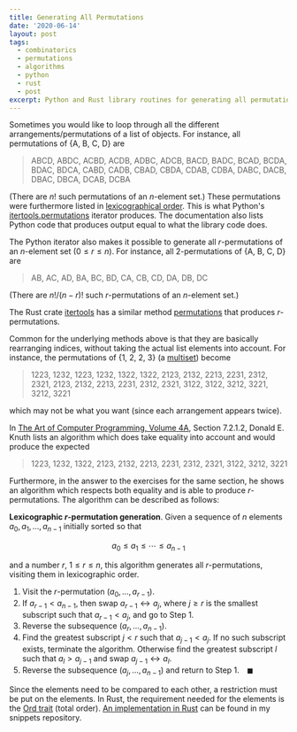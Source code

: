 ```yaml
---
title: Generating All Permutations
date: '2020-06-14'
layout: post
tags:
  - combinatorics
  - permutations
  - algorithms
  - python
  - rust
  - post
excerpt: Python and Rust library routines for generating all permutations of a list of objects is mentioned, as well as an algorithm for lexicographic r-permutation generation (in both pseudo and Rust code)
---
```

Sometimes you would like to loop through all the different arrangements/permutations of a list of objects. For instance, all permutations of {A, B, C, D} are

> ABCD, ABDC, ACBD, ACDB, ADBC, ADCB, BACD, BADC, BCAD, BCDA, BDAC, BDCA, CABD, CADB, CBAD, CBDA, CDAB, CDBA, DABC, DACB, DBAC, DBCA, DCAB, DCBA

(There are $n!$ such permutations of an $n$-element set.) These permutations were furthermore listed in [lexicographical order](https://en.wikipedia.org/wiki/Lexicographical_order). This is what Python's [itertools.permutations](https://docs.python.org/3/library/itertools.html#itertools.permutations) iterator produces. The documentation also lists Python code that produces output equal to what the library code does.

The Python iterator also makes it possible to generate all *r*-permutations of an *n*-element set ($0 \leq r \leq n$). For instance, all 2-permutations of {A, B, C, D} are

> AB, AC, AD, BA, BC, BD, CA, CB, CD, DA, DB, DC

(There are $n!/(n - r)!$ such *r*-permutations of an *n*-element set.)

The Rust crate [itertools](https://crates.io/crates/itertools) has a similar method [permutations](https://docs.rs/itertools/0.9.0/itertools/trait.Itertools.html#method.permutations) that produces *r*-permutations.

Common for the underlying methods above is that they are basically rearranging indices, without taking the actual list elements into account. For instance, the permutations of {1, 2, 2, 3} (a [multiset](https://en.wikipedia.org/wiki/Multiset)) become

> 1223, 1232, 1223, 1232, 1322, 1322, 2123, 2132, 2213, 2231, 2312, 2321, 2123, 2132, 2213, 2231, 2312, 2321, 3122, 3122, 3212, 3221, 3212, 3221

which may not be what you want (since each arrangement appears twice).

In [The Art of Computer Programming, Volume 4A](https://en.wikipedia.org/wiki/Special:BookSources?isbn=978-0201038040), Section 7.2.1.2, Donald E. Knuth lists an algorithm which does take equality into account and would produce the expected

> 1223, 1232, 1322, 2123, 2132, 2213, 2231, 2312, 2321, 3122, 3212, 3221

Furthermore, in the answer to the exercises for the same section, he shows an algorithm which respects both equality and is able to produce *r*-permutations. The algorithm can be described as follows:

**Lexicographic *r*-permutation generation**. Given a sequence of *n* elements $a_0, a_1, \ldots, a_{n-1}$ initially sorted so that

$$
a_0 \leq a_1 \leq \cdots \leq a_{n-1}
$$

and a number $r$, $1 \leq r \leq n$, this algorithm generates all *r*-permutations, visiting them in lexicographic order.

 1. Visit the *r*-permutation $(a_0, \ldots, a_{r-1})$.
 2. If $a_{r-1} < a_{n-1}$, then swap $a_{r-1} \leftrightarrow a_j$, where $j \geq r$ is the smallest subscript such that $a_{r-1} < a_j$, and go to Step 1.
 3. Reverse the subsequence $(a_r, \ldots, a_{n-1})$.
 4. Find the greatest subscript $j < r$ such that $a_{j-1} < a_j$. If no such subscript exists, terminate the algorithm. Otherwise find the greatest subscript $l$ such that $a_l > a_{j-1}$ and swap $a_{j-1} \leftrightarrow a_l$.
 5. Reverse the subsequence $(a_j, \ldots, a_{n-1})$ and return to Step 1.&emsp;&#9724;

Since the elements need to be compared to each other, a restriction must be put on the elements. In Rust, the requirement needed for the elements is the [Ord trait](https://doc.rust-lang.org/std/cmp/trait.Ord.html) (total order). [An implementation in Rust](https://github.com/janmarthedal/snippets/blob/master/rust/generate/permutations/src/lib.rs) can be found in my snippets repository.
